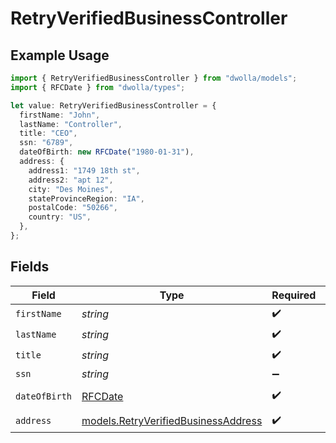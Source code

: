 # RetryVerifiedBusinessController

## Example Usage

```typescript
import { RetryVerifiedBusinessController } from "dwolla/models";
import { RFCDate } from "dwolla/types";

let value: RetryVerifiedBusinessController = {
  firstName: "John",
  lastName: "Controller",
  title: "CEO",
  ssn: "6789",
  dateOfBirth: new RFCDate("1980-01-31"),
  address: {
    address1: "1749 18th st",
    address2: "apt 12",
    city: "Des Moines",
    stateProvinceRegion: "IA",
    postalCode: "50266",
    country: "US",
  },
};
```

## Fields

| Field                                                                            | Type                                                                             | Required                                                                         | Description                                                                      | Example                                                                          |
| -------------------------------------------------------------------------------- | -------------------------------------------------------------------------------- | -------------------------------------------------------------------------------- | -------------------------------------------------------------------------------- | -------------------------------------------------------------------------------- |
| `firstName`                                                                      | *string*                                                                         | :heavy_check_mark:                                                               | N/A                                                                              | John                                                                             |
| `lastName`                                                                       | *string*                                                                         | :heavy_check_mark:                                                               | N/A                                                                              | Controller                                                                       |
| `title`                                                                          | *string*                                                                         | :heavy_check_mark:                                                               | N/A                                                                              | CEO                                                                              |
| `ssn`                                                                            | *string*                                                                         | :heavy_minus_sign:                                                               | N/A                                                                              | 6789                                                                             |
| `dateOfBirth`                                                                    | [RFCDate](../types/rfcdate.md)                                                   | :heavy_check_mark:                                                               | N/A                                                                              | 1980-01-31                                                                       |
| `address`                                                                        | [models.RetryVerifiedBusinessAddress](../models/retryverifiedbusinessaddress.md) | :heavy_check_mark:                                                               | N/A                                                                              |                                                                                  |